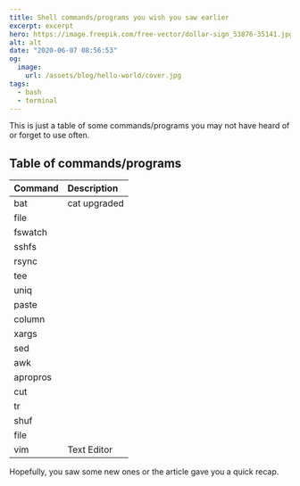 ```yaml
---
title: Shell commands/programs you wish you saw earlier
excerpt: excerpt
hero: https://image.freepik.com/free-vector/dollar-sign_53876-35141.jpg
alt: alt
date: "2020-06-07 08:56:53"
og:
  image:
    url: /assets/blog/hello-world/cover.jpg
tags:
  - bash
  - terminal
---
```


This is just a table of some commands/programs you may not have heard of or
forget to use often.

## Table of commands/programs

| Command  | Description  |
| :------- | :----------- |
| bat      | cat upgraded |
| file     |              |
| fswatch  |              |
| sshfs    |              |
| rsync    |              |
| tee      |              |
| uniq     |              |
| paste    |              |
| column   |              |
| xargs    |              |
| sed      |              |
| awk      |              |
| apropros |              |
| cut      |              |
| tr       |              |
| shuf     |              |
| file     |              |
| vim      | Text Editor  |

Hopefully, you saw some new ones or the article gave you a quick recap.
